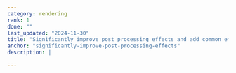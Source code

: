```yaml
---
category: rendering
rank: 1
done: ""
last_updated: "2024-11-30"
title: "Significantly improve post processing effects and add common effects"
anchor: "significantly-improve-post-processing-effects"
description: |

---
```

